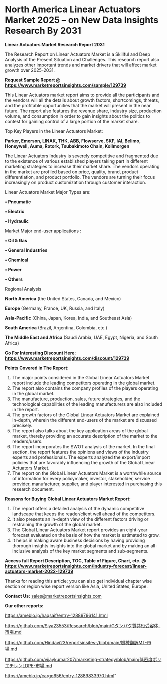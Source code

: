 # North America Linear Actuators Market 2025 – on New Data Insights Research By 2031

<strong>Linear Actuators Market Research Report 2031</strong>

The Research Report on Linear Actuators Market is a Skillful and Deep Analysis of the Present Situation and Challenges. This research report also analyzes other important trends and market drivers that will affect market growth over 2025-2031.

<strong>Request Sample Report @ <a href=https://www.marketreportsinsights.com/sample/129739>https://www.marketreportsinsights.com/sample/129739</a></strong>

This Linear Actuators market report aims to provide all the participants and the vendors will all the details about growth factors, shortcomings, threats, and the profitable opportunities that the market will present in the near future. The report also features the revenue share, industry size, production volume, and consumption in order to gain insights about the politics to contest for gaining control of a large portion of the market share.

Top Key Players in the Linear Actuators Market:

<strong>Parker, Emerson, LINAK, THK, ABB, Flowserve, SKF, IAI, Belimo, Honeywell, Auma, Rotork, Tsubakimoto Chain, Kollmorgen</strong>

The Linear Actuators Industry is severely competitive and fragmented due to the existence of various established players taking part in different marketing strategies to increase their market share. The vendors operating in the market are profiled based on price, quality, brand, product differentiation, and product portfolio. The vendors are turning their focus increasingly on product customization through customer interaction.

Linear Actuators Market Major Types are:

<strong>• Pneumatic

• Electric

• Hydraulic</strong>

Market Major end-user applications :

<strong>• Oil & Gas

• General Industries

• Chemical

• Power

• Others</strong>

Regional Analysis

</u><strong><b>North America</b></strong> (the United States, Canada, and Mexico)

<strong><b>Europe </b></strong>(Germany, France, UK, Russia, and Italy)

<strong><b>Asia-Pacific</b></strong> (China, Japan, Korea, India, and Southeast Asia)

<strong><b>South America</b></strong> (Brazil, Argentina, Colombia, etc.)

<strong><b>The Middle East and Africa</b></strong> (Saudi Arabia, UAE, Egypt, Nigeria, and South Africa)

<strong>Go For Interesting Discount Here: <a href=https://www.marketreportsinsights.com/discount/129739>https://www.marketreportsinsights.com/discount/129739</a></strong>

<strong>Points Covered in The Report:</strong>
<ol>
  <li>The major points considered in the Global Linear Actuators Market report include the leading competitors operating in the global market.</li>
  <li>The report also contains the company profiles of the players operating in the global market.</li>
  <li>The manufacture, production, sales, future strategies, and the technological capabilities of the leading manufacturers are also included in the report.</li>
  <li>The growth factors of the Global Linear Actuators Market are explained in-depth, wherein the different end-users of the market are discussed precisely.</li>
  <li>The report also talks about the key application areas of the global market, thereby providing an accurate description of the market to the readers/users.</li>
  <li>The report incorporates the SWOT analysis of the market. In the final section, the report features the opinions and views of the industry experts and professionals. The experts analyzed the export/import policies that are favorably influencing the growth of the Global Linear Actuators Market.</li>
  <li>The report on the Global Linear Actuators Market is a worthwhile source of information for every policymaker, investor, stakeholder, service provider, manufacturer, supplier, and player interested in purchasing this research document.</li>
</ol>
<strong>Reasons for Buying Global Linear Actuators Market Report:</strong>

<ol>
  <li>The report offers a detailed analysis of the dynamic competitive landscape that keeps the reader/client well ahead of the competitors.</li>
  <li>It also presents an in-depth view of the different factors driving or restraining the growth of the global market.</li>
  <li>The Global Linear Actuators Market report provides an eight-year forecast evaluated on the basis of how the market is estimated to grow.</li>
  <li>It helps in making aware business decisions by having providing thorough insights insights into the global market and by making an all-inclusive analysis of the key market segments and sub-segments.</li>
</ol>
<strong>Access full Report Description, TOC, Table of Figure, Chart, etc. @ <a href=https://www.marketreportsinsights.com/industry-forecast/linear-actuators-market-2022-129739>https://www.marketreportsinsights.com/industry-forecast/linear-actuators-market-2022-129739</a></strong>


Thanks for reading this article; you can also get individual chapter wise section or region wise report version like Asia, United States, Europe.

<strong>Contact Us:</strong>
sales@marketreportsinsights.com

<strong>Our other reports:</strong>

<a href=https://ameblo.jp/haqsaif/entry-12889796141.html>https://ameblo.jp/haqsaif/entry-12889796141.html</a>

<a href=https://github.com/Siya23553/Research/blob/main/Gタンパク質共役受容体-市場.md>https://github.com/Siya23553/Research/blob/main/Gタンパク質共役受容体-市場.md</a>

<a href=https://github.com/Hindavi23/reportsinsites-/blob/main/機械翻訳MT-市場.md>https://github.com/Hindavi23/reportsinsites-/blob/main/機械翻訳MT-市場.md</a>

<a href=https://github.com/vijaykumar207/marketing-strategy/blob/main/低密度ポリエチレンLDPE-市場.md>https://github.com/vijaykumar207/marketing-strategy/blob/main/低密度ポリエチレンLDPE-市場.md</a>

<a href=https://ameblo.jp/cargo656/entry-12889833970.html>https://ameblo.jp/cargo656/entry-12889833970.html</a>"
